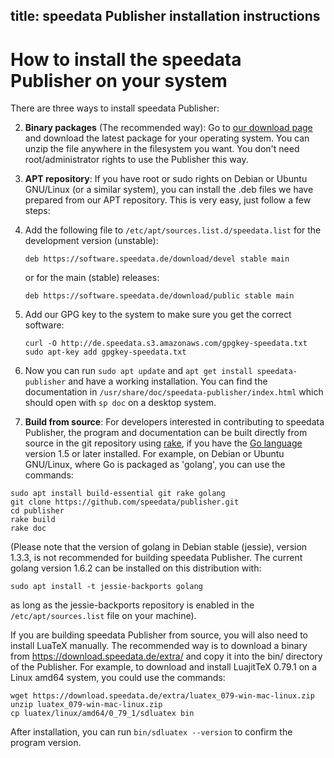 title: speedata Publisher installation instructions
---

# How to install the speedata Publisher on your system

There are three ways to install speedata Publisher:

2. **Binary packages** (The recommended way): Go to [our download page](https://download.speedata.de/publisher/) and download the latest package for your operating system. You can unzip the file anywhere in the filesystem you want. You don't need root/administrator rights to use the Publisher this way.


1. **APT repository**: If you have root or sudo rights on Debian or Ubuntu GNU/Linux (or a similar system), you can install the .deb files we have prepared from our APT repository. This is very easy, just follow a few steps:

  1. Add the following file to `/etc/apt/sources.list.d/speedata.list` for the development version (unstable):

        ````
        deb https://software.speedata.de/download/devel stable main
        ````

        or for the main (stable) releases:

        ````
        deb https://software.speedata.de/download/public stable main
        ````

  1. Add our GPG key to the system to make sure you get the correct software:

        ````
		curl -O http://de.speedata.s3.amazonaws.com/gpgkey-speedata.txt
		sudo apt-key add gpgkey-speedata.txt
        ````

  1. Now you can run `sudo apt update` and `apt get install speedata-publisher` and have a working installation. You can find the documentation in `/usr/share/doc/speedata-publisher/index.html` which should open with `sp doc` on a desktop system.

3. **Build from source**: For developers interested in contributing to speedata Publisher, the program and documentation can be built directly from source in the git repository using [rake](https://github.com/ruby/rake), if you have the [Go language](https://golang.org/) version 1.5 or later installed. For example, on Debian or Ubuntu GNU/Linux, where Go is packaged as 'golang', you can use the commands:
 
```
sudo apt install build-essential git rake golang
git clone https://github.com/speedata/publisher.git
cd publisher
rake build
rake doc
```

(Please note that the version of golang in Debian stable (jessie), version 1.3.3, is not recommended for building speedata Publisher. The current golang version 1.6.2 can be installed on this distribution with:

```
sudo apt install -t jessie-backports golang
```
as long as the jessie-backports repository is enabled in the `/etc/apt/sources.list` file on your machine).

If you are building speedata Publisher from source, you will also need to install LuaTeX manually. The recommended way is to download a binary from <https://download.speedata.de/extra/> and copy it into the bin/ directory of the Publisher. For example, to download and install LuajitTeX 0.79.1 on a Linux amd64 system, you could use the commands:

```
wget https://download.speedata.de/extra/luatex_079-win-mac-linux.zip
unzip luatex_079-win-mac-linux.zip
cp luatex/linux/amd64/0_79_1/sdluatex bin
```

After installation, you can run `bin/sdluatex --version` to confirm the program version.

<!--
## Optional: Add `bin` directory to the PATH environment variable

This step is required to run the `sp` program from paths other than the installation directory.

Note: We have prepared installer files for windows, so you can skip this part if you use them.

### Non-permanent: use the terminal to change to the `bin` directory of unzipped file:

On Linux / Mac OS X:

    $ cd speedata-publisher/bin
    $ export PATH=$PATH:$PWD

(the `$` is the command prompt)

On Windows systems:

    C:\>cd speedata-publisher\bin
    C:\>set PATH=%PATH%;%CD%

(where `C:\>` is the command prompt)

The name of the directory will be different on your system.

### Permanent

On Linux

Edit the startup file for your system. This depends heavily on your shell/distribution. Usually it is something like `.bashrc` or `.bash_profile` in your home  directory or `/etc/profile` for a system wide installation. Add a line like this:

    export PATH=$PATH:/path/to/your/installation

On Mac OS X:

Add a file in `/etc/paths.d` with one line (the path do the bin directory):

    $ cd speedata-publisher/bin
    $ echo $PWD | sudo tee /etc/paths.d/speedata

For a local installation see Linux

On Windows:

See http://www.computerhope.com/issues/ch000549.htm for instructions.
 -->